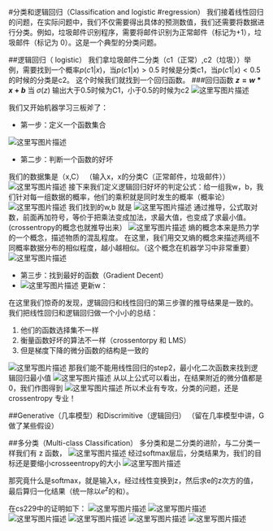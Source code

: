 ﻿#分类和逻辑回归（Classification and logistic
#regression）
我们接着线性回归的问题，在实际问题中，我们不仅需要得出具体的预测数值，我们还需要将数据进行分类。例如，垃圾邮件识别程序，需要将邮件识别为正常邮件（标记为+1），垃圾邮件（标记为 0）。这是一个典型的分类问题。

##逻辑回归（ logistic）
我们拿垃圾邮件二分类（c1（正常）,c2（垃圾））举例，需要找到一个概率$p(c1|x)$，当$p(c1|x)>0.5$ 时候是分类c1，当$p(c1|x)<0.5$的时候的分类是c2。
这个时候我们就找到一个回归函数。
###回归函数
**$z=w*x+b$**   当 $\sigma (z)$ 输出大于0.5时候为C1，小于0.5的时候为c2 
![这里写图片描述](https://img-blog.csdn.net/2018091109212122?watermark/2/text/aHR0cHM6Ly9ibG9nLmNzZG4ubmV0L2R1a3VrdTUwMzg=/font/5a6L5L2T/fontsize/400/fill/I0JBQkFCMA==/dissolve/70)

我们又开始机器学习三板斧了：

 - 第一步：定义一个函数集合

![这里写图片描述](https://img-blog.csdn.net/20180911092508650?watermark/2/text/aHR0cHM6Ly9ibG9nLmNzZG4ubmV0L2R1a3VrdTUwMzg=/font/5a6L5L2T/fontsize/400/fill/I0JBQkFCMA==/dissolve/70)

 - 第二步：判断一个函数的好坏

我们的数据集是（x,C） （输入x，x的分类C（正常邮件，垃圾邮件））
![这里写图片描述](https://img-blog.csdn.net/20180911092753949?watermark/2/text/aHR0cHM6Ly9ibG9nLmNzZG4ubmV0L2R1a3VrdTUwMzg=/font/5a6L5L2T/fontsize/400/fill/I0JBQkFCMA==/dissolve/70)
接下来我们定义逻辑回归好坏的判定公式：给一组我w，b，我们针对每一组数据的概率，他们的乘积就是同时发生的概率（概率论）
![这里写图片描述](https://img-blog.csdn.net/20180911092856930?watermark/2/text/aHR0cHM6Ly9ibG9nLmNzZG4ubmV0L2R1a3VrdTUwMzg=/font/5a6L5L2T/fontsize/400/fill/I0JBQkFCMA==/dissolve/70)
我们找到的w,b 就是
![这里写图片描述](https://img-blog.csdn.net/20180911093616603?watermark/2/text/aHR0cHM6Ly9ibG9nLmNzZG4ubmV0L2R1a3VrdTUwMzg=/font/5a6L5L2T/fontsize/400/fill/I0JBQkFCMA==/dissolve/70)
通过推导，公式取对数，前面再加符号，等价于把乘法变成加法，求最大值，也变成了求最小值。(crossentropy的概念也就推导出来）
![这里写图片描述](https://img-blog.csdn.net/20180911093758551?watermark/2/text/aHR0cHM6Ly9ibG9nLmNzZG4ubmV0L2R1a3VrdTUwMzg=/font/5a6L5L2T/fontsize/400/fill/I0JBQkFCMA==/dissolve/70)
熵的概念本来是热力学的一个概念，描述物质的混乱程度。 在这里，我们用交叉熵的概念来描述两组不同概率数据分布的相似程度，越小越相似。（这个概念在机器学习中非常重要）
![这里写图片描述](https://img-blog.csdn.net/20180911094058660?watermark/2/text/aHR0cHM6Ly9ibG9nLmNzZG4ubmV0L2R1a3VrdTUwMzg=/font/5a6L5L2T/fontsize/400/fill/I0JBQkFCMA==/dissolve/70)

 - 第三步：找到最好的函数（Gradient Decent）
 - ![这里写图片描述](https://img-blog.csdn.net/2018091109491926?watermark/2/text/aHR0cHM6Ly9ibG9nLmNzZG4ubmV0L2R1a3VrdTUwMzg=/font/5a6L5L2T/fontsize/400/fill/I0JBQkFCMA==/dissolve/70)
 更新w：

在这里我们惊奇的发现，逻辑回归和线性回归的第三步骤的推导结果是一致的。
我们把线性回归和逻辑回归做一个小小的总结：

 1. 他们的函数选择集不一样
 2. 衡量函数好坏的算法不一样（crossentorpy 和 LMS）
 3. 但是梯度下降的微分函数的结构是一致的

![这里写图片描述](https://img-blog.csdn.net/20180911095413477?watermark/2/text/aHR0cHM6Ly9ibG9nLmNzZG4ubmV0L2R1a3VrdTUwMzg=/font/5a6L5L2T/fontsize/400/fill/I0JBQkFCMA==/dissolve/70)
那我们能不能用线性回归的step2，最小化二次函数来找到逻辑回归最小值
![这里写图片描述](https://img-blog.csdn.net/20180911133121935?watermark/2/text/aHR0cHM6Ly9ibG9nLmNzZG4ubmV0L2R1a3VrdTUwMzg=/font/5a6L5L2T/fontsize/400/fill/I0JBQkFCMA==/dissolve/70)
从以上公式可以看出，在结果附近的微分值都是0，我们作图得到
![这里写图片描述](https://img-blog.csdn.net/20180911133232736?watermark/2/text/aHR0cHM6Ly9ibG9nLmNzZG4ubmV0L2R1a3VrdTUwMzg=/font/5a6L5L2T/fontsize/400/fill/I0JBQkFCMA==/dissolve/70)
所以术业有专攻，分类的问题，还是crossentropy 专业！

##Generative（几率模型）和Discrimitive（逻辑回归）
（留在几率模型中讲，G做了某些假设）




##多分类（Multi-class Classification）
多分类和是二分类的进阶，与二分类一样我们有 z 函数，
![这里写图片描述](https://img-blog.csdn.net/20180911130542299?watermark/2/text/aHR0cHM6Ly9ibG9nLmNzZG4ubmV0L2R1a3VrdTUwMzg=/font/5a6L5L2T/fontsize/400/fill/I0JBQkFCMA==/dissolve/70)
经过softmax层后，分类结果为，我们的目标还是要缩小crosseentropy的大小
![这里写图片描述](https://img-blog.csdn.net/20180911130740846?watermark/2/text/aHR0cHM6Ly9ibG9nLmNzZG4ubmV0L2R1a3VrdTUwMzg=/font/5a6L5L2T/fontsize/400/fill/I0JBQkFCMA==/dissolve/70)

那究竟什么是softmax，就是输入x，经过线性变换到z，然后求e的z次方的值，最后算归一化结果（统一除以$e^{z}$的和）。

在cs229中的证明如下：
![这里写图片描述](https://img-blog.csdn.net/20180911132236113?watermark/2/text/aHR0cHM6Ly9ibG9nLmNzZG4ubmV0L2R1a3VrdTUwMzg=/font/5a6L5L2T/fontsize/400/fill/I0JBQkFCMA==/dissolve/70)
![这里写图片描述](https://img-blog.csdn.net/20180911132248655?watermark/2/text/aHR0cHM6Ly9ibG9nLmNzZG4ubmV0L2R1a3VrdTUwMzg=/font/5a6L5L2T/fontsize/400/fill/I0JBQkFCMA==/dissolve/70)
![这里写图片描述](https://img-blog.csdn.net/20180911132308299?watermark/2/text/aHR0cHM6Ly9ibG9nLmNzZG4ubmV0L2R1a3VrdTUwMzg=/font/5a6L5L2T/fontsize/400/fill/I0JBQkFCMA==/dissolve/70)
![这里写图片描述](https://img-blog.csdn.net/20180911132326201?watermark/2/text/aHR0cHM6Ly9ibG9nLmNzZG4ubmV0L2R1a3VrdTUwMzg=/font/5a6L5L2T/fontsize/400/fill/I0JBQkFCMA==/dissolve/70)
![这里写图片描述](https://img-blog.csdn.net/2018091113234654?watermark/2/text/aHR0cHM6Ly9ibG9nLmNzZG4ubmV0L2R1a3VrdTUwMzg=/font/5a6L5L2T/fontsize/400/fill/I0JBQkFCMA==/dissolve/70)
![这里写图片描述](https://img-blog.csdn.net/20180911132355480?watermark/2/text/aHR0cHM6Ly9ibG9nLmNzZG4ubmV0L2R1a3VrdTUwMzg=/font/5a6L5L2T/fontsize/400/fill/I0JBQkFCMA==/dissolve/70)

